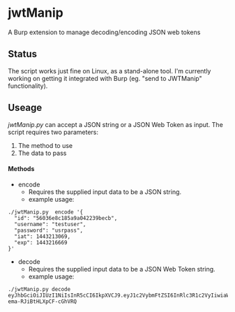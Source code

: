 # jwtManip
A Burp extension to manage decoding/encoding JSON web tokens

## Status
The script works just fine on Linux, as a stand-alone tool. I'm currently
working on getting it integrated with Burp (eg. "send to JWTManip" functionality).

## Useage
*jwtManip.py* can accept a JSON string or a JSON Web Token as input.
The script requires two parameters:

1. The method to use
1. The data to pass

#### Methods
- encode
  - Requires the supplied input data to be a JSON string.
  - example usage:
```
./jwtManip.py  encode '{
  "id": "56036e8c185a9a042239becb",
  "username": "testuser",
  "password": "usrpass",
  "iat": 1443213069,
  "exp": 1443216669
}'
```
- decode
  - Requires the supplied input data to be a JSON Web Token string.
  - example usage:
```
./jwtManip.py decode eyJhbGciOiJIUzI1NiIsInR5cCI6IkpXVCJ9.eyJ1c2VybmFtZSI6InRlc3R1c2VyIiwiaWF0IjoxNDQzMjEzMDY5LCJwYXNzd29yZCI6InVzcnBhc3MiLCJpZCI6IjU2MDM2ZThjMTg1YTlhMDQyMjM5YmVjYiIsImV4cCI6MTQ0MzIxNjY2OX0.dMwrvCeRSRRwJ5a8NvN0-ema-RJiBtHLXpCF-cGhVRQ
```
